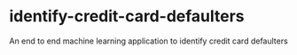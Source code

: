 # identify-credit-card-defaulters
An end to end machine learning application to identify credit card defaulters

